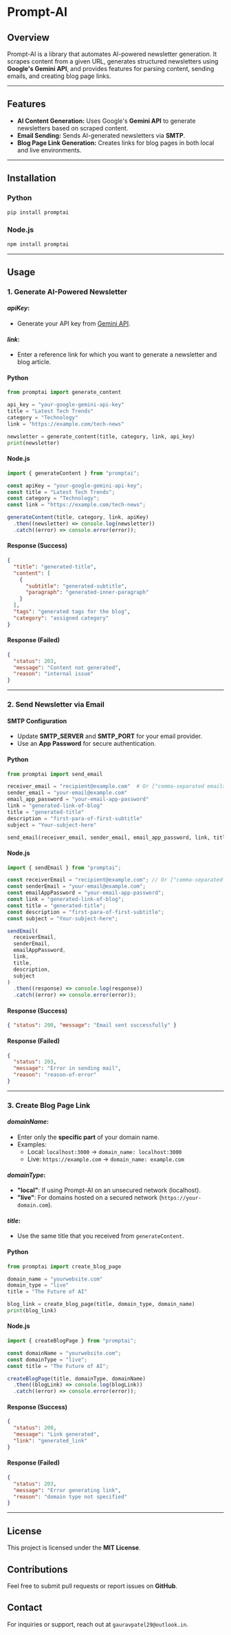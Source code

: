 # Prompt-AI

## Overview

Prompt-AI is a library that automates AI-powered newsletter generation. It scrapes content from a given URL, generates structured newsletters using **Google's Gemini API**, and provides features for parsing content, sending emails, and creating blog page links.

---

## Features
- **AI Content Generation:** Uses Google's **Gemini API** to generate newsletters based on scraped content.
- **Email Sending:** Sends AI-generated newsletters via **SMTP**.
- **Blog Page Link Generation:** Creates links for blog pages in both local and live environments.

---

## Installation

### Python
```sh
pip install promptai
```

### Node.js
```sh
npm install promptai
```

---

## Usage

### 1. Generate AI-Powered Newsletter

#### _apiKey_:
- Generate your API key from [Gemini API](https://ai.google.dev/gemini-api/docs).

#### _link_:
- Enter a reference link for which you want to generate a newsletter and blog article.

#### **Python**
```python
from promptai import generate_content

api_key = "your-google-gemini-api-key"
title = "Latest Tech Trends"
category = "Technology"
link = "https://example.com/tech-news"

newsletter = generate_content(title, category, link, api_key)
print(newsletter)
```

#### **Node.js**
```javascript
import { generateContent } from "promptai";

const apiKey = "your-google-gemini-api-key";
const title = "Latest Tech Trends";
const category = "Technology";
const link = "https://example.com/tech-news";

generateContent(title, category, link, apiKey)
  .then((newsletter) => console.log(newsletter))
  .catch((error) => console.error(error));
```

#### Response (Success)
```json
{
  "title": "generated-title",
  "content": [
    {
      "subtitle": "generated-subtitle",
      "paragraph": "generated-inner-paragraph"
    }
  ],
  "tags": "generated tags for the blog",
  "category": "assigned category"
}
```

#### Response (Failed)
```json
{
  "status": 203,
  "message": "Content not generated",
  "reason": "internal issue"
}
```

---

### 2. Send Newsletter via Email

#### SMTP Configuration
- Update **SMTP_SERVER** and **SMTP_PORT** for your email provider.
- Use an **App Password** for secure authentication.

#### **Python**
```python
from promptai import send_email

receiver_email = "recipient@example.com"  # Or ["comma-separated emails"]
sender_email = "your-email@example.com"
email_app_password = "your-email-app-password"
link = "generated-link-of-blog"
title = "generated-title"
description = "first-para-of-first-subtitle"
subject = "Your-subject-here"

send_email(receiver_email, sender_email, email_app_password, link, title, description, subject)
```

#### **Node.js**
```javascript
import { sendEmail } from "promptai";

const receiverEmail = "recipient@example.com"; // Or ["comma-separated emails"]
const senderEmail = "your-email@example.com";
const emailAppPassword = "your-email-app-password";
const link = "generated-link-of-blog";
const title = "generated-title";
const description = "first-para-of-first-subtitle";
const subject = "Your-subject-here";

sendEmail(
  receiverEmail,
  senderEmail,
  emailAppPassword,
  link,
  title,
  description,
  subject
)
  .then((response) => console.log(response))
  .catch((error) => console.error(error));
```

#### Response (Success)
```json
{ "status": 200, "message": "Email sent successfully" }
```

#### Response (Failed)
```json
{
  "status": 203,
  "message": "Error in sending mail",
  "reason": "reason-of-error"
}
```

---

### 3. Create Blog Page Link

#### _domainName_:
- Enter only the **specific part** of your domain name.
- Examples:
  - Local: `localhost:3000` → `domain_name: localhost:3000`
  - Live: `https://example.com` → `domain_name: example.com`

#### _domainType_:
- **"local"**: If using Prompt-AI on an unsecured network (localhost).
- **"live"**: For domains hosted on a secured network (`https://your-domain.com`).

#### _title_:
- Use the same title that you received from `generateContent`.

#### **Python**
```python
from promptai import create_blog_page

domain_name = "yourwebsite.com"
domain_type = "live"
title = "The Future of AI"

blog_link = create_blog_page(title, domain_type, domain_name)
print(blog_link)
```

#### **Node.js**
```javascript
import { createBlogPage } from "promptai";

const domainName = "yourwebsite.com";
const domainType = "live";
const title = "The Future of AI";

createBlogPage(title, domainType, domainName)
  .then((blogLink) => console.log(blogLink))
  .catch((error) => console.error(error));
```

#### Response (Success)
```json
{
  "status": 200,
  "message": "Link generated",
  "link": "generated_link"
}
```

#### Response (Failed)
```json
{
  "status": 203,
  "message": "Error generating link",
  "reason": "domain type not specified"
}
```

---

## License

This project is licensed under the **MIT License**.

## Contributions

Feel free to submit pull requests or report issues on **GitHub**.

## Contact

For inquiries or support, reach out at `gauravpatel29@outlook.in`.

